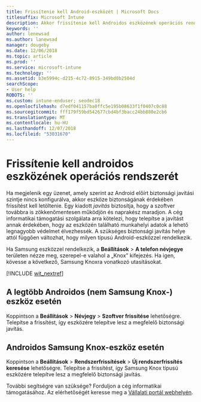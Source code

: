 ```yaml
---
title: Frissítenie kell Android-eszközét | Microsoft Docs
titlesuffix: Microsoft Intune
description: Akkor frissítenie kell Androidos eszközének operációs rendszert.
keywords: ''
author: lenewsad
ms.author: lanewsad
manager: dougeby
ms.date: 12/06/2018
ms.topic: article
ms.prod: ''
ms.service: microsoft-intune
ms.technology: ''
ms.assetid: b3e5994c-d215-4c72-8915-349bd0b2504d
searchScope:
- User help
ROBOTS: ''
ms.custom: intune-enduser; seodec18
ms.openlocfilehash: d7edf041157ba0ffc5e195b08633f1f0407c0c88
ms.sourcegitcommit: fff179f59bd542677cbd4bf3bacc24bb880e2cb6
ms.translationtype: MT
ms.contentlocale: hu-HU
ms.lasthandoff: 12/07/2018
ms.locfileid: "53031670"
---
```

# <a name="you-need-to-update-your-android-devices-operating-system"></a>Frissítenie kell androidos eszközének operációs rendszerét

Ha megjelenik egy üzenet, amely szerint az Android előírt biztonsági javítási szintje nincs konfigurálva, akkor eszköze biztonságának érdekében frissítést kell letöltenie. Egy kiadott _javítás_ biztosítja, hogy a szoftver továbbra is zökkenőmentesen működjön és naprakész maradjon. A cég informatikai támogatási szolgálata arra kötelezi, hogy telepítse a javítást annak érdekében, hogy az eszközén található munkahelyi adatok a lehető legnagyobb védelmet élvezhessék. A szükséges biztonsági javítás helye attól függően változhat, hogy milyen típusú Android-eszközzel rendelkezik.

Ha Samsung eszközzel rendelkezik, a **Beállítások** > **A telefon névjegye** területen nézze meg, szerepel-e valahol a „Knox” kifejezés. Ha igen, kövesse a következő, Samsung Knoxra vonatkozó utasításokat.

[!INCLUDE [wit_nextref](includes/end-user-os-update-guidance.md)]

## <a name="for-most-android-devices-non-samsung-knox"></a>A legtöbb Androidos (nem Samsung Knox-) eszköz esetén

Koppintson a **Beállítások** > **Névjegy** > **Szoftver frissítése** lehetőségre. Telepítse a frissítést, így eszközére telepítve lesz a megfelelő biztonsági javítás.

## <a name="for-samsung-knox-android-devices"></a>Androidos Samsung Knox-eszköz esetén

Koppintson a **Beállítások** > **Rendszerfrissítések** > **Új rendszerfrissítés keresése** lehetőségre. Telepítse a frissítést, így Samsung Knox típusú eszközére telepítve lesz a megfelelő biztonsági javítás.



További segítségre van szüksége? Forduljon a cég informatikai támogatásához. Az elérhetőségét keresse meg a [Vállalati portál webhelyén](https://go.microsoft.com/fwlink/?linkid=2010980).
